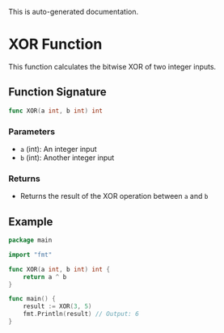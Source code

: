 This is auto-generated documentation. 
# XOR Function

This function calculates the bitwise XOR of two integer inputs.

## Function Signature

```go
func XOR(a int, b int) int
```

### Parameters
- `a` (int): An integer input
- `b` (int): Another integer input

### Returns
- Returns the result of the XOR operation between `a` and `b`

## Example

```go
package main

import "fmt"

func XOR(a int, b int) int {
    return a ^ b
}

func main() {
    result := XOR(3, 5)
    fmt.Println(result) // Output: 6
}
```